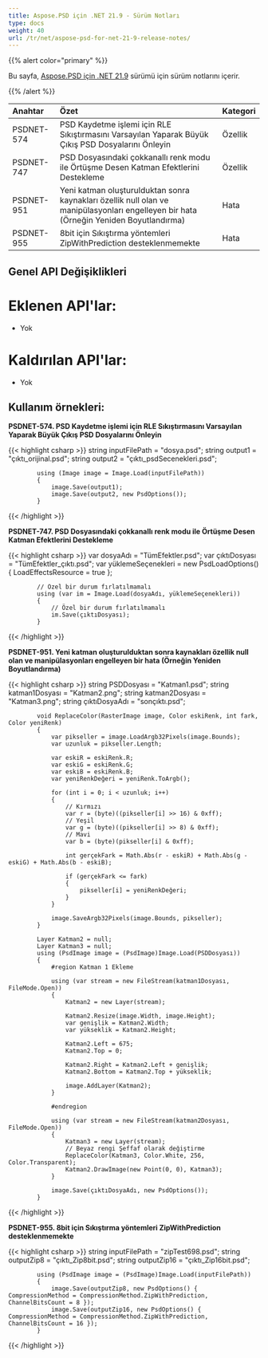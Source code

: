 ```yaml
---
title: Aspose.PSD için .NET 21.9 - Sürüm Notları
type: docs
weight: 40
url: /tr/net/aspose-psd-for-net-21-9-release-notes/
---
```


{{% alert color="primary" %}} 

Bu sayfa, [Aspose.PSD için .NET 21.9](https://www.nuget.org/packages/Aspose.PSD/) sürümü için sürüm notlarını içerir.

{{% /alert %}} 

|**Anahtar**|**Özet**|**Kategori**|
| :- | :- | :- |
|PSDNET-574|PSD Kaydetme işlemi için RLE Sıkıştırmasını Varsayılan Yaparak Büyük Çıkış PSD Dosyalarını Önleyin|Özellik|
|PSDNET-747|PSD Dosyasındaki çokkanallı renk modu ile Örtüşme Desen Katman Efektlerini Destekleme|Özellik|
|PSDNET-951|Yeni katman oluşturulduktan sonra kaynakları özellik null olan ve manipülasyonları engelleyen bir hata (Örneğin Yeniden Boyutlandırma)|Hata|
|PSDNET-955|8bit için Sıkıştırma yöntemleri ZipWithPrediction desteklenmemekte|Hata|

## **Genel API Değişiklikleri**
# **Eklenen API'lar:**
- Yok

# **Kaldırılan API'lar:**
- Yok

## **Kullanım örnekleri:**

**PSDNET-574. PSD Kaydetme işlemi için RLE Sıkıştırmasını Varsayılan Yaparak Büyük Çıkış PSD Dosyalarını Önleyin**

{{< highlight csharp >}}
            string inputFilePath = "dosya.psd";
            string output1 = "çıktı_orijinal.psd";
            string output2 = "çıktı_psdSecenekleri.psd";

            using (Image image = Image.Load(inputFilePath))
            {
                image.Save(output1);
                image.Save(output2, new PsdOptions());
            }
{{< /highlight >}}

**PSDNET-747. PSD Dosyasındaki çokkanallı renk modu ile Örtüşme Desen Katman Efektlerini Destekleme**

{{< highlight csharp >}}
            var dosyaAdı = "TümEfektler.psd";
            var çıktıDosyası = "TümEfektler_çıktı.psd";
            var yüklemeSeçenekleri = new PsdLoadOptions()
            {
                LoadEffectsResource = true
            };

            // Özel bir durum fırlatılmamalı
            using (var im = Image.Load(dosyaAdı, yüklemeSeçenekleri))
            {
                // Özel bir durum fırlatılmamalı
                im.Save(çıktıDosyası);
            }
{{< /highlight >}}

**PSDNET-951. Yeni katman oluşturulduktan sonra kaynakları özellik null olan ve manipülasyonları engelleyen bir hata (Örneğin Yeniden Boyutlandırma)**

{{< highlight csharp >}}
            string PSDDosyası = "Katman1.psd";
            string katman1Dosyası = "Katman2.png";
            string katman2Dosyası = "Katman3.png";
            string çıktıDosyaAdı = "sonçıktı.psd";

            void ReplaceColor(RasterImage image, Color eskiRenk, int fark, Color yeniRenk)
            {
                var pikseller = image.LoadArgb32Pixels(image.Bounds);
                var uzunluk = pikseller.Length;

                var eskiR = eskiRenk.R;
                var eskiG = eskiRenk.G;
                var eskiB = eskiRenk.B;
                var yeniRenkDeğeri = yeniRenk.ToArgb();

                for (int i = 0; i < uzunluk; i++)
                {
                    // Kırmızı
                    var r = (byte)((pikseller[i] >> 16) & 0xff);
                    // Yeşil
                    var g = (byte)((pikseller[i] >> 8) & 0xff);
                    // Mavi
                    var b = (byte)(pikseller[i] & 0xff);

                    int gerçekFark = Math.Abs(r - eskiR) + Math.Abs(g - eskiG) + Math.Abs(b - eskiB);

                    if (gerçekFark <= fark)
                    {
                        pikseller[i] = yeniRenkDeğeri;
                    }
                }

                image.SaveArgb32Pixels(image.Bounds, pikseller);
            }

            Layer Katman2 = null;
            Layer Katman3 = null;
            using (PsdImage image = (PsdImage)Image.Load(PSDDosyası))
            {
                #region Katman 1 Ekleme

                using (var stream = new FileStream(katman1Dosyası, FileMode.Open))
                {
                    Katman2 = new Layer(stream);

                    Katman2.Resize(image.Width, image.Height);
                    var genişlik = Katman2.Width;
                    var yükseklik = Katman2.Height;

                    Katman2.Left = 675;
                    Katman2.Top = 0;

                    Katman2.Right = Katman2.Left + genişlik;
                    Katman2.Bottom = Katman2.Top + yükseklik;

                    image.AddLayer(Katman2);
                }

                #endregion

                using (var stream = new FileStream(katman2Dosyası, FileMode.Open))
                {
                    Katman3 = new Layer(stream);
                    // Beyaz rengi Şeffaf olarak değiştirme
                    ReplaceColor(Katman3, Color.White, 256, Color.Transparent);
                    Katman2.DrawImage(new Point(0, 0), Katman3);
                }

                image.Save(çıktıDosyaAdı, new PsdOptions());
            }
{{< /highlight >}}

**PSDNET-955. 8bit için Sıkıştırma yöntemleri ZipWithPrediction desteklenmemekte**

{{< highlight csharp >}}
            string inputFilePath = "zipTest698.psd";
            string outputZip8 = "çıktı_Zip8bit.psd";
            string outputZip16 = "çıktı_Zip16bit.psd";

            using (PsdImage image = (PsdImage)Image.Load(inputFilePath))
            {
                image.Save(outputZip8, new PsdOptions() { CompressionMethod = CompressionMethod.ZipWithPrediction, ChannelBitsCount = 8 });
                image.Save(outputZip16, new PsdOptions() { CompressionMethod = CompressionMethod.ZipWithPrediction, ChannelBitsCount = 16 });
            }
{{< /highlight >}}
